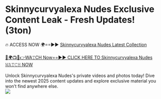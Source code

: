 # Skinnycurvyalexa Nudes Exclusive Content Leak - Fresh Updates! (3ton)

🔥 ACCESS NOW 🌍==►► <a href="https://tinyurl.com/2mz8nhtm" rel="nofollow">Skinnycurvyalexa Nudes Latest Collection</a>
<br><br>
[🔴🌍📺📱👉WA𝚃CH Now==►► CLICK HERE TO Skinnycurvyalexa Nudes 𝚆𝙰𝚃𝙲𝙷 NOW](https://tinyurl.com/2mz8nhtm)
<br><br>
Unlock Skinnycurvyalexa Nudes's private videos and photos today! Dive into the newest 2025 content updates and explore exclusive material you won’t find anywhere else.
<br>
<a href="https://tinyurl.com/2mz8nhtm" rel="nofollow" data-target="animated-image.originalLink"><img src="https://camo.githubusercontent.com/8a4f000d20f83aca3bf7ec5f350d767afa0574a8a352519fd8cfa583a6f93a33/68747470733a2f2f692e696d6775722e636f6d2f644a486b345a712e676966" data-canonical-src="https://i.imgur.com/dJHk4Zq.gif" style="max-width: 100%; display: inline-block;" data-target="animated-image.originalImage"></a>
<br>
